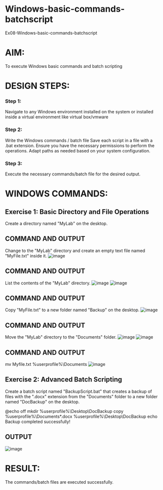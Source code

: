 # Windows-basic-commands-batchscript
Ex08-Windows-basic-commands-batchscript

# AIM:
To execute Windows basic commands and batch scripting

# DESIGN STEPS:

### Step 1:

Navigate to any Windows environment installed on the system or installed inside a virtual environment like virtual box/vmware 

### Step 2:

Write the Windows commands / batch file
Save each script in a file with a .bat extension.
Ensure you have the necessary permissions to perform the operations.
Adapt paths as needed based on your system configuration.
### Step 3:

Execute the necessary commands/batch file for the desired output. 




# WINDOWS COMMANDS:
## Exercise 1: Basic Directory and File Operations
Create a directory named "MyLab" on the desktop.


## COMMAND AND OUTPUT

Change to the "MyLab" directory and create an empty text file named "MyFile.txt" inside it.
![image](https://github.com/Ritika-2706/Windows-basic-commands-batchscript/assets/93427238/6e82a26c-37ec-430a-b08e-6d58dcd7def7)



## COMMAND AND OUTPUT

List the contents of the "MyLab" directory.
![image](https://github.com/Ritika-2706/Windows-basic-commands-batchscript/assets/93427238/19b0ac83-e340-47de-9d66-fe6dbe853055)
![image](https://github.com/Ritika-2706/Windows-basic-commands-batchscript/assets/93427238/c1c08ce1-9dbe-4695-8a99-3339d23923c0)


## COMMAND AND OUTPUT

Copy "MyFile.txt" to a new folder named "Backup" on the desktop.
![image](https://github.com/Ritika-2706/Windows-basic-commands-batchscript/assets/93427238/c9a157b5-102b-4ce7-9166-f87df80edfd5)


## COMMAND AND OUTPUT

Move the "MyLab" directory to the "Documents" folder.
![image](https://github.com/Ritika-2706/Windows-basic-commands-batchscript/assets/93427238/4acfdc6a-bc17-4210-b89e-87285726edd1)
![image](https://github.com/Ritika-2706/Windows-basic-commands-batchscript/assets/93427238/289eb42a-80ff-41be-9427-e48c01bb601e)



## COMMAND AND OUTPUT
mv Myfile.txt %userprofile%\Documents
![image](https://github.com/Ritika-2706/Windows-basic-commands-batchscript/assets/93427238/1a343fc6-6a6d-48ff-819a-a836e18181e5)


## Exercise 2: Advanced Batch Scripting
Create a batch script named "BackupScript.bat" that creates a backup of files with the ".docx" extension from the "Documents" folder to a new folder named "DocBackup" on the desktop.

@echo off mkdir %userprofile%\Desktop\DocBackup copy %userprofile%\Documents*.docx %userprofile%\Desktop\DocBackup echo Backup completed successfully!





## OUTPUT
![image](https://github.com/Ritika-2706/Windows-basic-commands-batchscript/assets/93427238/d8a28e2d-d593-402c-99c3-bc7276da138b)





# RESULT:
The commands/batch files are executed successfully.

